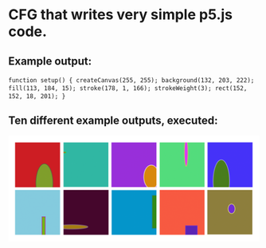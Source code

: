# CFG that writes very simple p5.js code.

## Example output:

```
function setup() { createCanvas(255, 255); background(132, 203, 222); fill(113, 184, 15); stroke(178, 1, 166); strokeWeight(3); rect(152, 152, 18, 201); }
```

## Ten different example outputs, executed:

![Image](./example.png)
